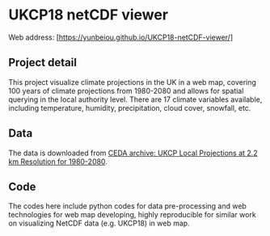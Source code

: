 # UKCP18 netCDF viewer
Web address: [https://yunbeiou.github.io/UKCP18-netCDF-viewer/]

## Project detail
This project visualize climate projections in the UK in a web map, covering 100 years of climate projections from 1980-2080 and allows for spatial querying in the local authority level. There are 17 climate variables available, including temperature, humidity, precipitation, cloud cover, snowfall, etc.

## Data
The data is downloaded from [CEDA archive: UKCP Local Projections at 2.2 km Resolution for 1980-2080](https://catalogue.ceda.ac.uk/uuid/d5822183143c4011a2bb304ee7c0baf7).

## Code
The codes here include python codes for data pre-processing and web technologies for web map developing, highly reproducible for similar work on visualizing NetCDF data (e.g. UKCP18) in web map. 



